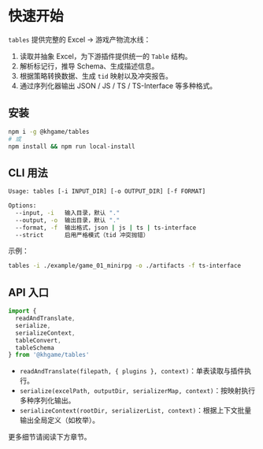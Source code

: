 # 快速开始

`tables` 提供完整的 Excel → 游戏产物流水线：

1. 读取并抽象 Excel，为下游插件提供统一的 `Table` 结构。
2. 解析标记行，推导 Schema、生成描述信息。
3. 根据策略转换数据、生成 `tid` 映射以及冲突报告。
4. 通过序列化器输出 JSON / JS / TS / TS-Interface 等多种格式。

## 安装

```bash
npm i -g @khgame/tables
# 或
npm install && npm run local-install
```

## CLI 用法

```bash
Usage: tables [-i INPUT_DIR] [-o OUTPUT_DIR] [-f FORMAT]

Options:
  --input, -i   输入目录，默认 "."
  --output, -o  输出目录，默认 "."
  --format, -f  输出格式，json | js | ts | ts-interface
  --strict      启用严格模式（tid 冲突抛错）
```

示例：

```bash
tables -i ./example/game_01_minirpg -o ./artifacts -f ts-interface
```

## API 入口

```ts
import {
  readAndTranslate,
  serialize,
  serializeContext,
  tableConvert,
  tableSchema
} from '@khgame/tables'
```

- `readAndTranslate(filepath, { plugins }, context)`：单表读取与插件执行。
- `serialize(excelPath, outputDir, serializerMap, context)`：按映射执行多种序列化输出。
- `serializeContext(rootDir, serializerList, context)`：根据上下文批量输出全局定义（如枚举）。

更多细节请阅读下方章节。
